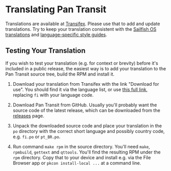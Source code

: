 Translating Pan Transit
=======================

Translations are available at [Transifex][1]. Please use that to add and
update translations. Try to keep your translation consistent with the
[Sailfish OS translations][2] and [language-specific style guides][3].

[1]: https://www.transifex.com/otsaloma/pan-transit/
[2]: https://sailfishos.org/wiki/Translate_the_OS
[3]: https://sailfishos.org/wiki/Translate_the_OS#Style

## Testing Your Translation

If you wish to test your translation (e.g. for context or brevity)
before it's included in a public release, the easiest way is to add your
translation to the Pan Transit source tree, build the RPM and install it.

1. Download your translation from Transifex with the link "Download for
   use". You should find it via the language list, or
   use [this full link][dl-po], replacing `fi` with your language code.

1. Download Pan Transit from GitHub. Usually you'll probably want the
   source code of the latest release, which can be downloaded from
   the [releases][releases] page.

1. Unpack the downloaded source code and place your translation in the
   `po` directory with the correct short language and possibly country
   code, e.g. `fi.po` or `pt_BR.po`.

1. Run command `make rpm` in the source directory. You'll need `make`,
   `rpmbuild`, `gettext` and `qttools`. You'll find the resulting RPM
   under the `rpm` directory. Copy that to your device and install e.g.
   via the File Browser app or `pkcon install-local ...` at a command
   line.

[dl-po]: https://www.transifex.com/otsaloma/pan-transit/pan-transitpot/fi/download/for_use/
[releases]: https://github.com/otsaloma/pan-transit/releases

